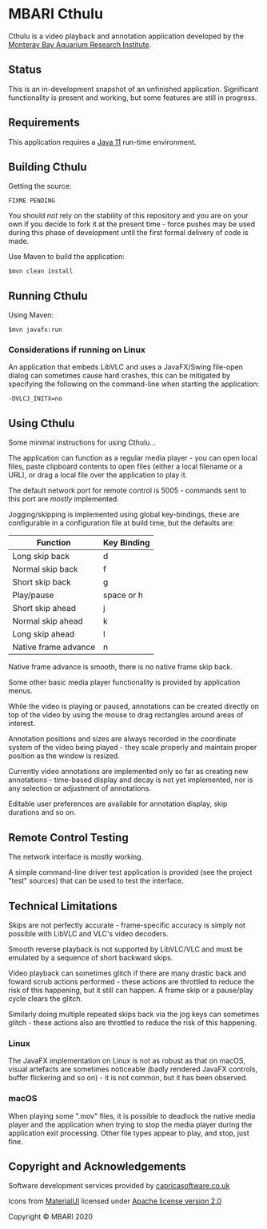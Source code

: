 # MBARI Cthulu

Cthulu is a video playback and annotation application developed by the
[Monteray Bay Aquarium Research Institute](https://mbari.org).


## Status

This is an in-development snapshot of an unfinished application. Significant functionality is present and working, but
some features are still in progress.


## Requirements

This application requires a [Java 11](https://adoptopenjdk.net/?variant=openjdk11&jvmVariant=hotspot) run-time
environment. 


## Building Cthulu

Getting the source:
```
FIXME PENDING
```

You should _not_ rely on the stability of this repository and you are on your own if you decide to fork it at the
present time - force pushes may be used during this phase of development until the first formal delivery of code is
made.

Use Maven to build the application:
```
$mvn clean install
```


## Running Cthulu

Using Maven:
```
$mvn javafx:run
```

### Considerations if running on Linux

An application that embeds LibVLC and uses a JavaFX/Swing file-open dialog can sometimes cause hard crashes, this can be
mitigated by specifying the following on the command-line when starting the application:
```
-DVLCJ_INITX=no
```

## Using Cthulu

Some minimal instructions for using Cthulu...

The application can function as a regular media player - you can open local files, paste clipboard contents to open 
files (either a local filename or a URL), or drag a local file over the application to play it.

The default network port for remote control is 5005 - commands sent to this port are _mostly_ implemented. 

Jogging/skipping is implemented using global key-bindings, these are configurable in a configuration file at build
time, but the defaults are:

| Function             | Key Binding |
| ---------------------| ------------|
| Long skip back       | d           |
| Normal skip back     | f           |
| Short skip back      | g           |
| Play/pause           | space or h  |
| Short skip ahead     | j           |
| Normal skip ahead    | k           |
| Long skip ahead      | l           |
| Native frame advance | n           |

Native frame advance is smooth, there is no native frame skip back.

Some other basic media player functionality is provided by application menus.

While the video is playing or paused, annotations can be created directly on top of the video by using the mouse to
drag rectangles around areas of interest. 

Annotation positions and sizes are always recorded in the coordinate system of the video being played - they scale
properly and maintain proper position as the window is resized.

Currently video annotations are implemented only so far as creating new annotations - time-based display and decay is
not yet implemented, nor is any selection or adjustment of annotations.

Editable user preferences are available for annotation display, skip durations and so on.

## Remote Control Testing

The network interface is mostly working.

A simple command-line driver test application is provided (see the project "test" sources) that can be used to test the
interface.


## Technical Limitations

Skips are not perfectly accurate - frame-specific accuracy is simply not possible with LibVLC and VLC's video decoders.

Smooth reverse playback is not supported by LibVLC/VLC and must be emulated by a sequence of short backward skips.

Video playback can sometimes glitch if there are many drastic back and foward scrub actions performed - these actions
are throttled to reduce the risk of this happening, but it still can happen. A frame skip or a pause/play cycle clears
the glitch.

Similarly doing multiple repeated skips back via the jog keys can sometimes glitch - these actions also are throttled to
reduce the risk of this happening.

### Linux

The JavaFX implementation on Linux is not as robust as that on macOS, visual artefacts are sometimes noticeable (badly
rendered JavaFX controls, buffer flickering and so on) - it is not common, but it has been observed.


### macOS

When playing some ".mov" files, it is possible to deadlock the native media player and the application when trying to
stop the media player during the application exit processing. Other file types appear to play, and stop, just fine.


## Copyright and Acknowledgements

Software development services provided by [capricasoftware.co.uk](capricasoftware.co.uk)

Icons from [MaterialUI](https://material.io/resources/icons) licensed under [Apache license version 2.0](https://www.apache.org/licenses/LICENSE-2.0.html)

Copyright © MBARI 2020
